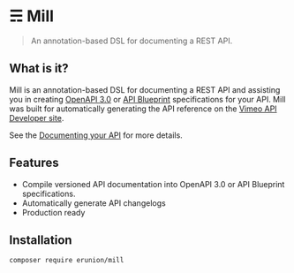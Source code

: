 # &#9780; Mill

> An annotation-based DSL for documenting a REST API.

## What is it?

Mill is an annotation-based DSL for documenting a REST API and assisting you in creating [OpenAPI 3.0](https://swagger.io/) or [API Blueprint](https://apiblueprint.org/) specifications for your API. Mill was built for automatically generating the API reference on the [Vimeo API Developer site](https://developer.vimeo.com/api/reference).

See the [Documenting your API](writing-documentation.md) for more details.

## Features

* Compile versioned API documentation into OpenAPI 3.0 or API Blueprint specifications.
* Automatically generate API changelogs
* Production ready

## Installation
```
composer require erunion/mill
```
